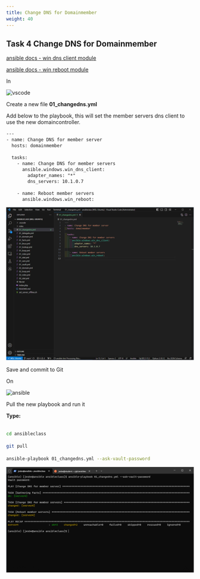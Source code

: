 ```yaml
---
title: Change DNS for Domainmember
weight: 40
---
```


## Task 4 Change DNS for Domainmember

[ansible docs - win dns client module](https://docs.ansible.com/ansible/latest/collections/ansible/windows/win_dns_client_module.html)

[ansible docs - win reboot module](https://docs.ansible.com/ansible/latest/collections/ansible/windows/win_reboot_module.html)

In

![vscode](/images/student-vscode.png)

Create a new file __01_changedns.yml__

Add below to the playbook, this will set the member servers dns client to use the new domaincontroller.

```ansible
---
- name: Change DNS for member server
  hosts: domainmember

  tasks:
    - name: Change DNS for member servers
      ansible.windows.win_dns_client:
        adapter_names: "*"
        dns_servers: 10.1.0.7

    - name: Reboot member servers
      ansible.windows.win_reboot:

```

![Alt text](images/07_changedns.png?raw=true "changedns playbook")

Save and commit to Git

On

![ansible](/images/ansible.png)

Pull the new playbook and run it

**Type:**

```bash

cd ansibleclass

git pull

ansible-playbook 01_changedns.yml --ask-vault-password

```

![Alt text](images/08_changedns_run.png?raw=true "changedns playbook run")
